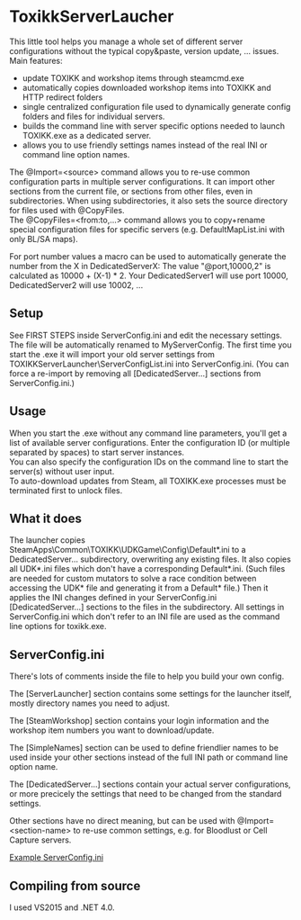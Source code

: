 ToxikkServerLaucher
===

This little tool helps you manage a whole set of different server configurations without the typical copy&paste, version update, ... issues.
Main features:
- update TOXIKK and workshop items through steamcmd.exe
- automatically copies downloaded workshop items into TOXIKK and HTTP redirect folders
- single centralized configuration file used to dynamically generate config folders and files for individual servers.
- builds the command line with server specific options needed to launch TOXIKK.exe as a dedicated server.
- allows you to use friendly settings names instead of the real INI or command line option names.

The @Import=\<source\> command allows you to re-use common configuration parts in multiple server configurations. It can import other sections from the current file,
or sections from other files, even in subdirectories. When using subdirectories, it also sets the source directory for files used with @CopyFiles.   
The @CopyFiles=\<from:to,...\> command allows you to copy+rename special configuration files for specific servers (e.g. DefaultMapList.ini with only BL/SA maps).

For port number values a macro can be used to automatically generate the number from the X in DedicatedServerX:
The value "@port,10000,2" is calculated as 10000 + (X-1) * 2. Your DedicatedServer1 will use port 10000, DedicatedServer2 will use 10002, ...

Setup
-----
See FIRST STEPS inside ServerConfig.ini and edit the necessary settings. The file will be automatically renamed to MyServerConfig.
The first time you start the .exe it will import your old server settings from TOXIKKServerLauncher\\ServerConfigList.ini into ServerConfig.ini. 
(You can force a re-import by removing all [DedicatedServer...] sections from ServerConfig.ini.)

Usage
-----
When you start the .exe without any command line parameters, you'll get a list of available server configurations. 
Enter the configuration ID (or multiple separated by spaces) to start server instances.  
You can also specify the configuration IDs on the command line to start the server(s) without user input.  
To auto-download updates from Steam, all TOXIKK.exe processes must be terminated first to unlock files.


What it does
------------
The launcher copies SteamApps\\Common\\TOXIKK\\UDKGame\\Config\\Default*.ini to a DedicatedServer... subdirectory, overwriting any existing files.
It also copies all UDK*.ini files which don't have a corresponding Default*.ini. (Such files are needed for custom mutators to solve a race condition 
between accessing the UDK* file and generating it from a Default* file.)
Then it applies the INI changes defined in your ServerConfig.ini [DedicatedServer...] sections to the files in the subdirectory.
All settings in ServerConfig.ini which don't refer to an INI file are used as the command line options for toxikk.exe.

ServerConfig.ini
----------------
There's lots of comments inside the file to help you build your own config.

The \[ServerLauncher\] section contains some settings for the launcher itself, mostly directory names you need to adjust.

The \[SteamWorkshop\] section contains your login information and the workshop item numbers you want to download/update.

The \[SimpleNames\] section can be used to define friendlier names to be used inside your other sections instead of the full INI path or command line option name.

The \[DedicatedServer...\] sections contain your actual server configurations, or more precicely the settings that need to be changed from the standard settings.  

Other sections have no direct meaning, but can be used with @Import=\<section-name\> to re-use common settings, e.g. for Bloodlust or Cell Capture servers.

[Example ServerConfig.ini](ToxikkServerLauncher/ServerConfig.ini)


Compiling from source
---------------------
I used VS2015 and .NET 4.0.  
